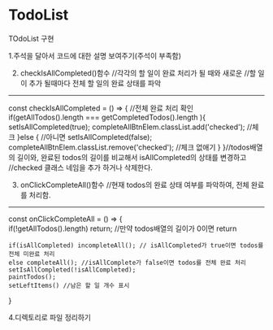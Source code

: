 # TodoList

TOdoList 구현

1.주석을 달아서 코드에 대한 설명 보여주기(주석이 부족함)

2. checkIsAllCompleted()함수 
//각각의 할 일이 완료 처리가 될 때와 새로운 
//할 일이 추가 될때마다 전체 할 일의 완료 상태를 파악
----------------------------------------------------------------------------------------------
const checkIsAllCompleted = () => {  //전체 완료 처리 확인
    if(getAllTodos().length === getCompletedTodos().length ){ 
        setIsAllCompleted(true); 
        completeAllBtnElem.classList.add('checked'); //체크 
    }else { //아니면 
        setIsAllCompleted(false);
        completeAllBtnElem.classList.remove('checked'); //체크 없애기
    }
}//todos배열의 길이와, 완료된 todos의 길이를 비교해서 isAllCompleted의 상태를 변경하고 
//checked 클래스 네임을 추가 하거나 삭제한다.

3. onClickCompleteAll()함수 //현재 todos의 완료 상태 여부를 파악하여, 전체 완료를 처리함.
----------------------------------------------------------------------------------------------
const onClickCompleteAll = () => {  
    if(!getAllTodos().length) return; //만약 todos배열의 길이가 0이면 return

    if(isAllCompleted) incompleteAll(); // isAllCompleted가 true이면 todos를 전체 미완료 처리 
    else completeAll(); //isAllComplete가 false이면 todos를 전체 완료 처리
    setIsAllCompleted(!isAllCompleted); 
    paintTodos(); 
    setLeftItems() //남은 할 일 개수 표시
}

4.디렉토리로 파일 정리하기
